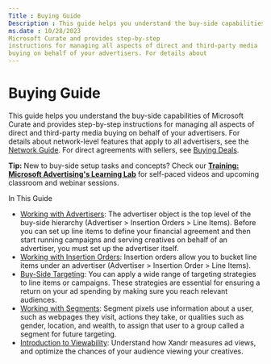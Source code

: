 ```yaml
---
Title : Buying Guide
Description : This guide helps you understand the buy-side capabilities of
ms.date : 10/28/2023
Microsoft Curate and provides step-by-step
instructions for managing all aspects of direct and third-party media
buying on behalf of your advertisers. For details about
---
```



# Buying Guide



This guide helps you understand the buy-side capabilities of
Microsoft Curate and provides step-by-step
instructions for managing all aspects of direct and third-party media
buying on behalf of your advertisers. For details about
network-level features that apply to all
advertisers, see the
<a href="network-guide.md" class="xref">Network Guide</a>. For direct
agreements with sellers, see
<a href="buying-deals.md" class="xref">Buying Deals</a>.



<b>Tip:</b> New to buy-side setup tasks and
concepts? Check our **<a
href="training-resources/training-microsoft-advertising-learning-lab.md"
class="xref" target="_blank">Training: Microsoft Advertising's Learning
Lab</a>** for self-paced videos and upcoming classroom and webinar
sessions.



In This Guide

- <a href="working-with-advertisers.md" class="xref">Working with
  Advertisers</a>: The advertiser object is the top level of the
  buy-side hierarchy (Advertiser \> Insertion
  Orders \> Line Items). Before you can set up line items to
  define your financial agreement and then start running campaigns and
  serving creatives on behalf of an advertiser, you must set up the
  advertiser itself.
- <a href="working-with-insertion-orders.md" class="xref">Working with
  Insertion Orders</a>: Insertion orders allow you to
  bucket line items under an advertiser (Advertiser \> Insertion Order
  \> Line Items).
- <a href="buy-side-targeting.md" class="xref">Buy-Side Targeting</a>:
  You can apply a wide range of targeting strategies to line items or
  campaigns. These strategies are essential for ensuring a return on
  your ad spending by making sure you reach relevant audiences.
- <a href="working-with-segments.md" class="xref">Working with
  Segments</a>: Segment pixels use information about a user, such as
  webpages they visit, actions they take, or qualities such as gender,
  location, and wealth, to assign that user to a group called a segment
  for future targeting.
- <a href="introduction-to-viewability.md" class="xref">Introduction to
  Viewability</a>: Understand how Xandr measures
  ad views, and optimize the chances of your audience viewing your
  creatives.




